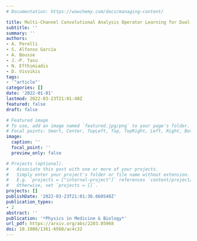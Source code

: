 ```yaml
---
# Documentation: https://wowchemy.com/docs/managing-content/

title: Multi-Channel Convolutional Analysis Operator Learning for Dual-Energy CT Reconstruction
subtitle: ''
summary: ''
authors:
- A. Perelli
- S. Alfonso Garcia
- A. Bousse
- J.-P. Tasu
- N. Efthimiadis
- D. Visvikis
tags:
- '"article"'
categories: []
date: '2022-01-01'
lastmod: 2022-03-23T21:01:40Z
featured: false
draft: false

# Featured image
# To use, add an image named `featured.jpg/png` to your page's folder.
# Focal points: Smart, Center, TopLeft, Top, TopRight, Left, Right, BottomLeft, Bottom, BottomRight.
image:
  caption: ''
  focal_point: ''
  preview_only: false

# Projects (optional).
#   Associate this post with one or more of your projects.
#   Simply enter your project's folder or file name without extension.
#   E.g. `projects = ["internal-project"]` references `content/project/deep-learning/index.md`.
#   Otherwise, set `projects = []`.
projects: []
publishDate: '2022-03-23T21:01:36.660540Z'
publication_types:
- 2
abstract: ''
publication: '*Physics in Medicine & Biology*'
url_pdf: https://arxiv.org/abs/2203.05968
doi: 10.1088/1361-6560/ac4c32
---
```

